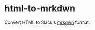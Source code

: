 # html-to-mrkdwn

Convert HTML to Slack's [mrkdwn](https://api.slack.com/docs/message-formatting) format.
